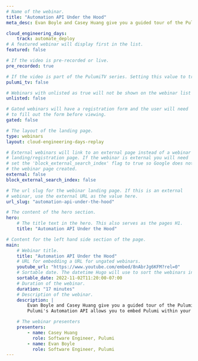 ```yaml
---
# Name of the webinar.
title: "Automation API Under the Hood"
meta_desc: Evan Boyle and Casey Huang give you a guided tour of the Pulumi Automation API and Pulumi Deployments.

cloud_engineering_days:
    track: automate_deploy
# A featured webinar will display first in the list.
featured: false

# If the video is pre-recorded or live.
pre_recorded: true

# If the video is part of the PulumiTV series. Setting this value to true will list the video in the "PulumiTV" section.
pulumi_tv: false

# Webinars with unlisted as true will not be shown on the webinar list
unlisted: false

# Gated webinars will have a registration form and the user will need
# to fill out the form before viewing.
gated: false

# The layout of the landing page.
type: webinars
layout: cloud-engineering-days-replay

# External webinars will link to an external page instead of a webinar
# landing/registration page. If the webinar is external you will need
# set the 'block_external_search_index' flag to true so Google does not index
# the webinar page created.
external: false
block_external_search_index: false

# The url slug for the webinar landing page. If this is an external
# webinar, use the external URL as the value here.
url_slug: "automation-api-under-the-hood"

# The content of the hero section.
hero:
    # The title text in the hero. This also serves as the pages H1.
    title: "Automation API Under the Hood"

# Content for the left hand side section of the page.
main:
    # Webinar title.
    title: "Automation API Under the Hood"
    # URL for embedding a URL for ungated webinars.
    youtube_url: "https://www.youtube.com/embed/8nAbrJg6KFM?rel=0"
    # Sortable date. The datetime Hugo will use to sort the webinars in date order.
    sortable_date: 2022-11-02T11:20:00-07:00
    # Duration of the webinar.
    duration: "17 minutes"
    # Description of the webinar.
    description: |
        Evan Boyle and Casey Huang give you a guided tour of the Pulumi Automation API and Pulumi Deployments.
        Pulumi's Automation API allows you to embed Pulumi within your application code, making it easy to create custom experiences on top of Pulumi that are tailored to your use case, domain, and team.

    # The webinar presenters
    presenters:
        - name: Casey Huang
          role: Software Engineer, Pulumi
        - name: Evan Boyle
          role: Software Engineer, Pulumi
---
```

